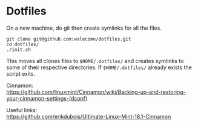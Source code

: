 <H1>Dotfiles</H1>
On a new machine, do git then create symlinks for all the files.

```
git clone git@github.com:walecome/dotfiles.git
cd dotfiles/
./init.sh
```

This moves all clones files to ```$HOME/.dotfiles/``` and creates symlinks to some of their respective directories. If ```$HOME/.dotfiles/``` already exists the script exits.

Cinnamon:\
https://github.com/linuxmint/Cinnamon/wiki/Backing-up-and-restoring-your-cinnamon-settings-(dconf)


Useful links:\
https://github.com/erikdubois/Ultimate-Linux-Mint-18.1-Cinnamon